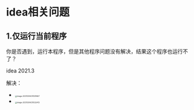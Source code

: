 # idea相关问题

## 1.仅运行当前程序

你是否遇到，运行本程序，但是其他程序问题没有解决，结果这个程序也运行不了？

idea 2021.3

解决：

+ <img src="C:%5CUsers%5CLenovo%5CAppData%5CRoaming%5CTypora%5Ctypora-user-images%5Cimage-20210304210501667.png" alt="image-20210304210501667" style="zoom:33%;" />
+ <img src="C:%5CUsers%5CLenovo%5CAppData%5CRoaming%5CTypora%5Ctypora-user-images%5Cimage-20210304210532413.png" alt="image-20210304210532413" style="zoom: 33%;" />